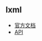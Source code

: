 ## lxml
- [官方文档](http://lxml.de/tutorial.html)
- [API](http://lxml.de/api/lxml.ElementInclude-module.html)